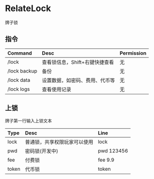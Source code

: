 # RelateLock

牌子锁

## 指令

| Command      | Desc                           | Permission |
| :----------- | :----------------------------- | :--------- |
| /lock        | 查看锁信息，Shift+右键快捷查看     | 无         |
| /lock backup | 备份                            | 无         |
| /lock data   | 设置数据，如密码、费用、代币等      | 无         |
| /lock logs   | 查看使用记录                     | 无         |

## 上锁

牌子第一行输入上锁文本

| Type  | Desc                         | Line       |
| :---- | :--------------------------- | :--------- |
| lock  | 普通锁，共享权限玩家可以使用      | lock       |
| pwd   | 密码锁(开发中)                 | pwd 123456 |
| fee   | 付费锁                        | fee 9.9    |
| token | 代币锁                        | token      |
